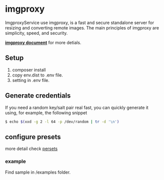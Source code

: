 # imgproxy
ImgproxyService use imgproxy, is a fast and secure standalone server for resizing and converting remote images.
The main principles of imgproxy are simplicity, speed, and security.

**[imgproxy document](https://github.com/imgproxy/imgproxy#documentation)** for more detials.


## Setup

1. composer install
1. copy env.dist to .env file.
1. setting in .env file.

## Generate credentials
If you need a random key/salt pair real fast, you can quickly generate it using, for example, the following snippet

```bash
$ echo $(xxd -g 2 -l 64 -p /dev/random | tr -d '\n')
```

## configure presets
   more detail check [persets](https://github.com/imgproxy/imgproxy/blob/master/docs/presets.md)

### example
   Find sample in  /examples folder.

